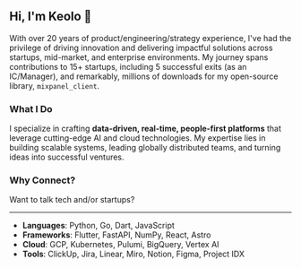 ## Hi, I'm Keolo 👋

With over 20 years of product/engineering/strategy experience, I've had the privilege of driving innovation and delivering impactful solutions across startups, mid-market, and enterprise environments. My journey spans contributions to 15+ startups, including 5 successful exits (as an IC/Manager), and remarkably, millions of downloads for my open-source library, `mixpanel_client`.

### What I Do

I specialize in crafting **data-driven, real-time, people-first platforms** that leverage cutting-edge AI and cloud technologies. My expertise lies in building scalable systems, leading globally distributed teams, and turning ideas into successful ventures.

### Why Connect?

Want to talk tech and/or startups?

---

- **Languages**: Python, Go, Dart, JavaScript 
- **Frameworks**: Flutter, FastAPI, NumPy, React, Astro 
- **Cloud**: GCP, Kubernetes, Pulumi, BigQuery, Vertex AI 
- **Tools**: ClickUp, Jira, Linear, Miro, Notion, Figma, Project IDX 
